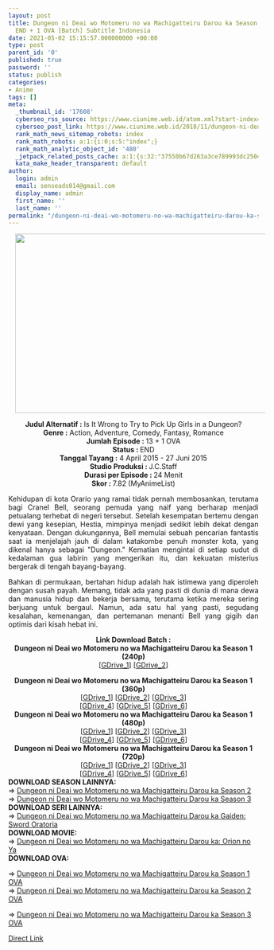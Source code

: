```yaml
---
layout: post
title: Dungeon ni Deai wo Motomeru no wa Machigatteiru Darou ka Season 1 Episode 01-13
  END + 1 OVA [Batch] Subtitle Indonesia
date: 2021-05-02 15:15:57.000000000 +00:00
type: post
parent_id: '0'
published: true
password: ''
status: publish
categories:
- Anime
tags: []
meta:
  _thumbnail_id: '17608'
  cyberseo_rss_source: https://www.ciunime.web.id/atom.xml?start-index=2851&max-results=150
  cyberseo_post_link: https://www.ciunime.web.id/2018/11/dungeon-ni-deai-wo-motomeru-no-wa.html
  rank_math_news_sitemap_robots: index
  rank_math_robots: a:1:{i:0;s:5:"index";}
  rank_math_analytic_object_id: '480'
  _jetpack_related_posts_cache: a:1:{s:32:"37550b67d263a3ce789993dc25046c5f";a:2:{s:7:"expires";i:1650395030;s:7:"payload";a:0:{}}}
  kata_make_header_transparent: default
author:
  login: admin
  email: senseads014@gmail.com
  display_name: admin
  first_name: ''
  last_name: ''
permalink: "/dungeon-ni-deai-wo-motomeru-no-wa-machigatteiru-darou-ka-season-1-episode-01-13-end-1-ova-batch-subtitle-indonesia/"
---
```

<div class="separator" style="clear: both; text-align: center;"><a href="https://3.bp.blogspot.com/-WBGj8Rl8U6c/XAeEwLf23TI/AAAAAAAADco/GU6moRHSaIYpCklFOQw_9gjsATpV8bNpQCLcBGAs/s1600/DanMachi%2B-%2BCiunime.png" style="margin-left: 1em; margin-right: 1em;"><img border="0" data-original-height="720" data-original-width="1280" height="360" src="{{ site.baseurl }}/assets/2021/05/DanMachi%2B-%2BCiunime.png" width="640" /></a></div>
<p>
<div style="text-align: center;"><b>Judul Alternatif :</b> Is It Wrong to Try to Pick Up Girls in a Dungeon?</div>
<div style="text-align: center;"><b><b>Genre :</b></b> <b></b>Action, Adventure, Comedy, Fantasy, Romance</div>
<div style="text-align: center;"><b>Jumlah Episode : </b>13 + 1 OVA<br /><b>Status :&nbsp;</b>END<br /><b>Tanggal Tayang :</b> 4 April 2015 - 27 Juni 2015<br /><b>Studio Produksi : </b>J.C.Staff<br /><b>Durasi per Episode :&nbsp;</b>24 Menit</div>
<div style="text-align: center;"><b>Skor :&nbsp;</b>7.82 (MyAnimeList)</div>
<p>
<div style="text-align: justify;">Kehidupan di kota Orario yang ramai tidak pernah membosankan, terutama bagi Cranel Bell, seorang pemuda yang naif yang berharap menjadi petualang terhebat di negeri tersebut. Setelah kesempatan bertemu dengan dewi yang kesepian, Hestia, mimpinya menjadi sedikit lebih dekat dengan kenyataan. Dengan dukungannya, Bell memulai sebuah pencarian fantastis saat ia menjelajah jauh di dalam katakombe penuh monster kota, yang dikenal hanya sebagai "Dungeon." Kematian mengintai di setiap sudut di kedalaman gua labirin yang mengerikan itu, dan kekuatan misterius bergerak di tengah bayang-bayang.</p>
<p>Bahkan di permukaan, bertahan hidup adalah hak istimewa yang diperoleh dengan susah payah. Memang, tidak ada yang pasti di dunia di mana dewa dan manusia hidup dan bekerja bersama, terutama ketika mereka sering berjuang untuk bergaul. Namun, ada satu hal yang pasti, segudang kesalahan, kemenangan, dan pertemanan menanti Bell yang gigih dan optimis dari kisah hebat ini.</p></div>
<div style="text-align: justify;"></div>
<div style="text-align: justify;"></div>
<div style="text-align: center;"><b>Link Download Batch :</b></div>
<div style="text-align: center;">
<div style="text-align: center;"><b>Dungeon ni Deai wo Motomeru no wa Machigatteiru Darou ka Season 1 (240p)</b></div>
<div style="text-align: center;">[<a href="https://drive.google.com/uc?id=1iVcTubBGIhfSnWLTrpAmUOq5IPU0eg-N" target="_blank" rel="noopener">GDrive_1</a>] [<a href="https://drive.google.com/uc?export=download&amp;id=1rkkHRlWB-W7Io_OX53CZL2ng_NZiKN87" target="_blank" rel="noopener">GDrive_2</a>]</div>
<p></div>
<div style="text-align: center;"><b>Dungeon ni Deai wo Motomeru no wa Machigatteiru Darou ka Season 1 (360p)</b></div>
<div style="text-align: center;">[<a href="https://drive.google.com/uc?id=1bYOgoJBaEAA5g66XZAws3vRSF9XISxJb" target="_blank" rel="noopener">GDrive_1</a>] [<a href="https://drive.google.com/uc?id=1Adtbvd_V2NWm398O6vnWenF2Zqy-DSZ7" target="_blank" rel="noopener">GDrive_2</a>] [<a href="https://drive.google.com/uc?id=1lRCXZpercEVECQx7mIaS0jgPpktL2OGg" target="_blank" rel="noopener">GDrive_3</a>]<br />[<a href="https://drive.google.com/uc?export=download&amp;id=1Hq-eubCG2JJ3o3u_ZY0F28ySmU8nrBjX" target="_blank" rel="noopener">GDrive_4</a>] [<a href="https://drive.google.com/uc?export=download&amp;id=1Gv61HgMTZf4e3Berd23koVESXtPn_cm_" target="_blank" rel="noopener">GDrive_5</a>] [<a href="https://drive.google.com/uc?export=download&amp;id=1mOYM2swKjCYC1_mt-s6fv6Swt6OxhPKo" target="_blank" rel="noopener">GDrive_6</a>]</div>
<div style="text-align: center;"></div>
<div style="text-align: center;"><b>Dungeon ni Deai wo Motomeru no wa Machigatteiru Darou ka Season 1 (480p)</b><br />[<a href="https://drive.google.com/uc?id=1wv1D-7iuC1kbhgbUDUVDumP9zPV3ezBc" target="_blank" rel="noopener">GDrive_1</a>] [<a href="https://drive.google.com/uc?id=1XBx0c_kSX67xW4daKDqTHUmr1aifnFoj" target="_blank" rel="noopener">GDrive_2</a>] [<a href="https://drive.google.com/uc?id=1tVTxQf56xKrR6FfK7AWSf97yI4Dy1Qd0" target="_blank" rel="noopener">GDrive_3</a>]<br />[<a href="https://drive.google.com/uc?export=download&amp;id=1ozXlaRBiyk7rzR3xhjecRIcXMO5LLfFY" target="_blank" rel="noopener">GDrive_4</a>] [<a href="https://drive.google.com/uc?export=download&amp;id=1-WQ_KBZCs91icZ1eAIHc0JyxH0trdvWc" target="_blank" rel="noopener">GDrive_5</a>] [<a href="https://drive.google.com/uc?export=download&amp;id=1W2zC-Ys-AHIVYIkTSUAd26j2awNr0Xbd" target="_blank" rel="noopener">GDrive_6</a>]</div>
<div style="text-align: center;"></div>
<div style="text-align: center;"><b>Dungeon ni Deai wo Motomeru no wa Machigatteiru Darou ka Season 1 (720p)</b><br />[<a href="https://drive.google.com/uc?id=1WPyPIX07W4diry8ZifQWZlPpDa4UWg2s" target="_blank" rel="noopener">GDrive_1</a>] [<a href="https://drive.google.com/uc?id=1bwqshk_YIYUIcW1XvWVma513Gz9Pk4eo" target="_blank" rel="noopener">GDrive_2</a>] [<a href="https://drive.google.com/uc?id=1sENBJq8eAjV-oNlUF5bvxpUVeW6SBD7K" target="_blank" rel="noopener">GDrive_3</a>]<br />[<a href="https://drive.google.com/uc?export=download&amp;id=1peVAMpcLJDgUvq2xdEOSP1p1xJi0KlrD" target="_blank" rel="noopener">GDrive_4</a>] [<a href="https://drive.google.com/uc?export=download&amp;id=1WiTuS_NH44zuXk8Qik_eRLa5DrP8GmoS" target="_blank" rel="noopener">GDrive_5</a>] [<a href="https://drive.google.com/uc?export=download&amp;id=1FdUWMTNz_B5KCxuPFmNgIu5opkvUQk83" target="_blank" rel="noopener">GDrive_6</a>]
<div style="text-align: left;"></div>
<div style="text-align: left;"></div>
<div style="text-align: left;"><b>DOWNLOAD SEASON LAINNYA:</b></div>
<div style="text-align: left;"></div>
<div style="text-align: left;">
<div style="text-align: left;">=&gt;&nbsp;<a href="https://www.ciunime.web.id/2019/09/dungeon-ni-deai-wo-motomeru-no-wa.html" target="_blank" rel="noopener">Dungeon ni Deai wo Motomeru no wa Machigatteiru Darou ka Season 2</a></div>
<div style="text-align: left;">=&gt;&nbsp;<a href="https://www.ciunime.web.id/2021/03/dungeon-ni-deai-wo-motomeru-no-wa.html" target="_blank" rel="noopener">Dungeon ni Deai wo Motomeru no wa Machigatteiru Darou ka Season 3</a></div>
</div>
<div style="text-align: left;"></div>
<div style="text-align: left;"><b>DOWNLOAD SERI LAINNYA:</b></div>
<div style="text-align: left;"></div>
<div style="text-align: left;">=&gt;&nbsp;<a href="https://www.ciunime.web.id/2018/11/dungeon-ni-deai-wo-motomeru-no-wa_11.html" target="_blank" rel="noopener">Dungeon ni Deai wo Motomeru no wa Machigatteiru Darou ka Gaiden: Sword Oratoria</a></div>
<div style="text-align: left;"></div>
<div style="text-align: left;"><b>DOWNLOAD MOVIE:</b></div>
<div style="text-align: left;"></div>
<div style="text-align: left;">=&gt;&nbsp;<a href="https://www.ciunime.web.id/2019/07/dungeon-ni-deai-wo-motomeru-no-wa.html" target="_blank" rel="noopener">Dungeon ni Deai wo Motomeru no wa Machigatteiru Darou ka: Orion no Ya</a></div>
<div style="text-align: left;"><b>DOWNLOAD OVA:</b></p>
<p>=&gt;&nbsp;<a href="https://www.ciunime.web.id/2019/08/dungeon-ni-deai-wo-motomeru-no-wa.html" target="_blank" rel="noopener">Dungeon ni Deai wo Motomeru no wa Machigatteiru Darou ka Season 1 OVA</a><br />=&gt;&nbsp;<a href="https://www.ciunime.web.id/2020/01/dungeon-ni-deai-wo-motomeru-no-wa.html" target="_blank" rel="noopener">Dungeon ni Deai wo Motomeru no wa Machigatteiru Darou ka Season 2 OVA</a></div>
<div style="text-align: left;">=&gt;&nbsp;<a href="https://www.ciunime.web.id/2021/05/dungeon-ni-deai-wo-motomeru-no-wa.html" target="_blank" rel="noopener">Dungeon ni Deai wo Motomeru no wa Machigatteiru Darou ka Season 3 OVA</a></p>
</div>
</div>
<link rel="stylesheet" href="https://cdnjs.cloudflare.com/ajax/libs/font-awesome/4.7.0/css/font-awesome.min.css" />
<div class="divbtn"> <a href="https://handymansurrender.com/fihup8buzv?key=94550f7ce39444073321dde3b8782f97" class="btn"><i class="fa fa-download"></i> Direct Link</a> </div>

